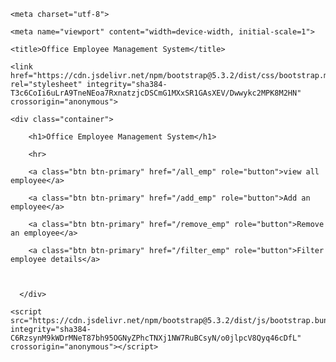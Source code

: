 <!doctype html>

<html lang="en">

  <head>

    <meta charset="utf-8">

    <meta name="viewport" content="width=device-width, initial-scale=1">

    <title>Office Employee Management System</title>

    <link href="https://cdn.jsdelivr.net/npm/bootstrap@5.3.2/dist/css/bootstrap.min.css" rel="stylesheet" integrity="sha384-T3c6CoIi6uLrA9TneNEoa7RxnatzjcDSCmG1MXxSR1GAsXEV/Dwwykc2MPK8M2HN" crossorigin="anonymous">

  </head>

  <body>

    <div class="container">

        <h1>Office Employee Management System</h1>

        <hr>

        <a class="btn btn-primary" href="/all_emp" role="button">view all employee</a>

        <a class="btn btn-primary" href="/add_emp" role="button">Add an employee</a>

        <a class="btn btn-primary" href="/remove_emp" role="button">Remove  an employee</a>

        <a class="btn btn-primary" href="/filter_emp" role="button">Filter employee details</a>



      </div>

    <script src="https://cdn.jsdelivr.net/npm/bootstrap@5.3.2/dist/js/bootstrap.bundle.min.js" integrity="sha384-C6RzsynM9kWDrMNeT87bh95OGNyZPhcTNXj1NW7RuBCsyN/o0jlpcV8Qyq46cDfL" crossorigin="anonymous"></script>

  </body>

</html>
